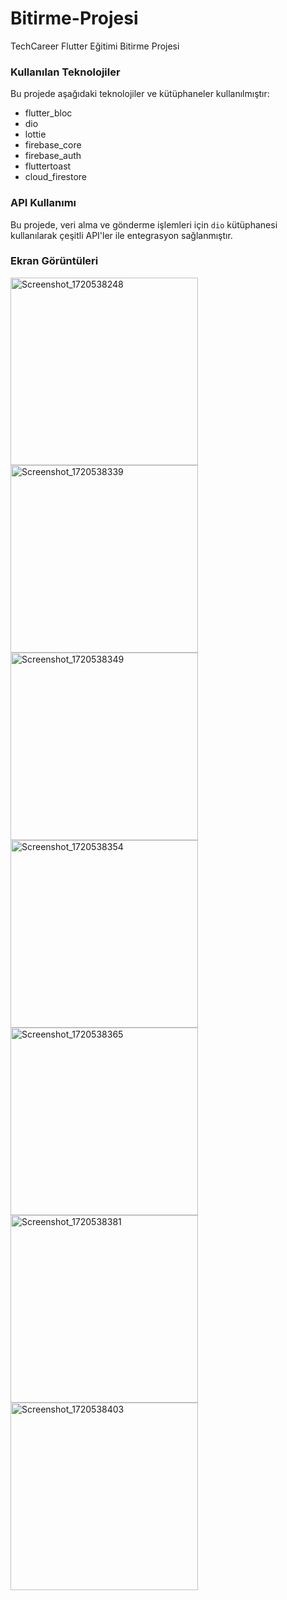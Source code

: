 # Bitirme-Projesi
TechCareer Flutter Eğitimi Bitirme Projesi

### Kullanılan Teknolojiler

Bu projede aşağıdaki teknolojiler ve kütüphaneler kullanılmıştır:

- flutter_bloc
- dio
- lottie
- firebase_core
- firebase_auth
- fluttertoast
- cloud_firestore

### API Kullanımı
Bu projede, veri alma ve gönderme işlemleri için `dio` kütüphanesi kullanılarak çeşitli API'ler ile entegrasyon sağlanmıştır.

### Ekran Görüntüleri

<img src="https://github.com/varolfurkan/Bitirme-Projesi/assets/99636501/abb9d095-9b36-4aac-a51b-6a560fb5296a" alt="Screenshot_1720538248" width="300"/>
<img src="https://github.com/varolfurkan/Bitirme-Projesi/assets/99636501/9e17fcdc-7c05-4a9f-8886-e7cc72cbbe1e" alt="Screenshot_1720538339" width="300"/>
<img src="https://github.com/varolfurkan/Bitirme-Projesi/assets/99636501/f84d030b-87d3-445e-bf35-1d51ad43445a" alt="Screenshot_1720538349" width="300"/>
<img src="https://github.com/varolfurkan/Bitirme-Projesi/assets/99636501/f653853e-e380-4c7b-81e0-a61435c92576" alt="Screenshot_1720538354" width="300"/>
<img src="https://github.com/varolfurkan/Bitirme-Projesi/assets/99636501/9f13d29a-41fc-4932-adae-067db0958950" alt="Screenshot_1720538365" width="300"/>
<img src="https://github.com/varolfurkan/Bitirme-Projesi/assets/99636501/bb888716-b8a4-466f-a4e9-9efc4dd4adad" alt="Screenshot_1720538381" width="300"/>
<img src="https://github.com/varolfurkan/Bitirme-Projesi/assets/99636501/304bca91-ab29-4ca8-8a77-1b63bf2d6df8" alt="Screenshot_1720538403" width="300"/>
